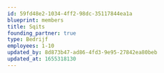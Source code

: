 ```yaml
---
id: 59fd48e2-1034-4ff2-98dc-35117844ea1a
blueprint: members
title: Sqits
founding_partner: true
type: Bedrijf
employees: 1-10
updated_by: 8d873b47-ad86-4fd3-9e95-27842ea80beb
updated_at: 1655318130
---
```

